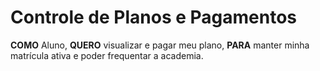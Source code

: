 # Controle de Planos e Pagamentos

**COMO** Aluno,
**QUERO** visualizar e pagar meu plano,
**PARA** manter minha matrícula ativa e poder frequentar a academia.